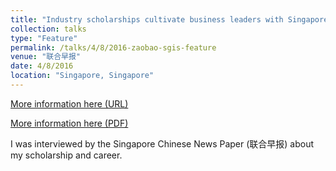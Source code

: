 ```yaml
---
title: "Industry scholarships cultivate business leaders with Singaporeans at the core / 业界奖学金培养 以新加坡人为核心商界领袖"
collection: talks
type: "Feature"
permalink: /talks/4/8/2016-zaobao-sgis-feature
venue: "联合早报"
date: 4/8/2016
location: "Singapore, Singapore"
---
```


[More information here (URL)](https://www.zaobao.com.sg/news/singapore/story20160804-649727)

<a href='https://tanfiona.github.io/files/features/2016_ZaoBao_Feature.pdf'>More information here (PDF)</a>

I was interviewed by the Singapore Chinese News Paper (联合早报) about my scholarship and career.
